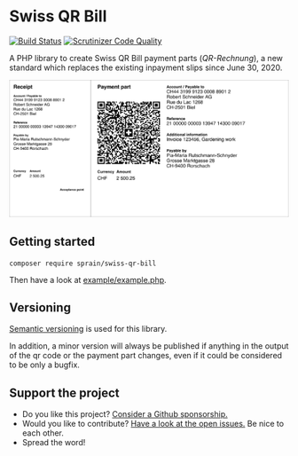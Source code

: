 # Swiss QR Bill

[![Build Status](https://travis-ci.org/sprain/php-swiss-qr-bill.svg?branch=master)](https://travis-ci.org/sprain/php-swiss-qr-bill)
[![Scrutinizer Code Quality](https://scrutinizer-ci.com/g/sprain/php-swiss-qr-bill/badges/quality-score.png?b=master)](https://scrutinizer-ci.com/g/sprain/php-swiss-qr-bill/?branch=master)

A PHP library to create Swiss QR Bill payment parts (_QR-Rechnung_), a new standard which replaces the existing inpayment slips since June 30, 2020.

![Image of Swiss QR Bill example](docs/assets/example-payment-part.png)


## Getting started

```
composer require sprain/swiss-qr-bill
```

Then have a look at [example/example.php](example/example.php).


## Versioning

[Semantic versioning](https://semver.org/) is used for this library.

In addition, a minor version will always be published if anything in the output of the qr code or the payment part changes, even if it could be considered to be only a bugfix.


## Support the project

* Do you like this project? [Consider a Github sponsorship.](https://github.com/sponsors/sprain)
* Would you like to contribute? [Have a look at the open issues.](https://github.com/sprain/php-swiss-qr-bill/issues) Be nice to each other.
* Spread the word!

